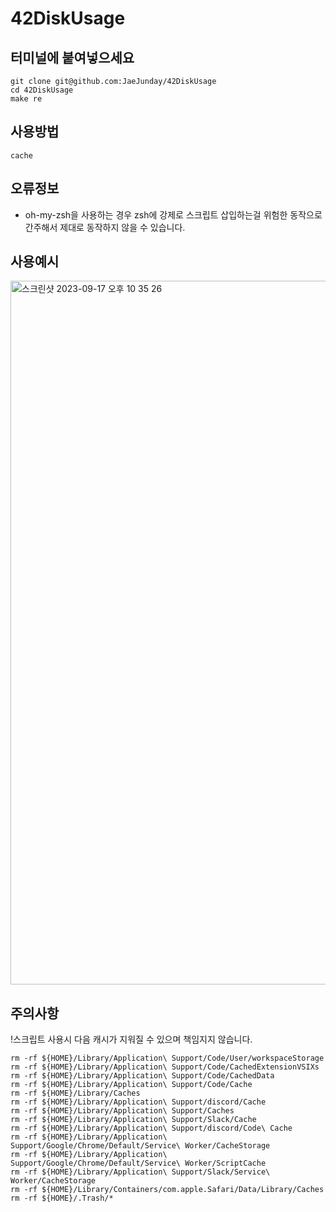 # 42DiskUsage

## 터미널에 붙여넣으세요
``` shell
git clone git@github.com:JaeJunday/42DiskUsage
cd 42DiskUsage
make re
```
## 사용방법
``` shell
cache
```

## 오류정보
- oh-my-zsh을 사용하는 경우 zsh에 강제로 스크립트 삽입하는걸 위험한 동작으로 간주해서 제대로 동작하지 않을 수 있습니다.

## 사용예시
<img width="1126" alt="스크린샷 2023-09-17 오후 10 35 26" src="https://github.com/JaeJunday/42DiskUsage/assets/109643814/d59211ff-8e54-4c27-a65d-e30412dd9312">

## 주의사항
!스크립트 사용시 다음 캐시가 지워질 수 있으며 책임지지 않습니다.
``` shell
rm -rf ${HOME}/Library/Application\ Support/Code/User/workspaceStorage
rm -rf ${HOME}/Library/Application\ Support/Code/CachedExtensionVSIXs
rm -rf ${HOME}/Library/Application\ Support/Code/CachedData
rm -rf ${HOME}/Library/Application\ Support/Code/Cache
rm -rf ${HOME}/Library/Caches
rm -rf ${HOME}/Library/Application\ Support/discord/Cache
rm -rf ${HOME}/Library/Application\ Support/Caches
rm -rf ${HOME}/Library/Application\ Support/Slack/Cache
rm -rf ${HOME}/Library/Application\ Support/discord/Code\ Cache
rm -rf ${HOME}/Library/Application\ Support/Google/Chrome/Default/Service\ Worker/CacheStorage
rm -rf ${HOME}/Library/Application\ Support/Google/Chrome/Default/Service\ Worker/ScriptCache
rm -rf ${HOME}/Library/Application\ Support/Slack/Service\ Worker/CacheStorage
rm -rf ${HOME}/Library/Containers/com.apple.Safari/Data/Library/Caches
rm -rf ${HOME}/.Trash/*
```
